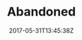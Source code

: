 ---
date: 2017-05-31T13:45:38Z
description: "The places long forgotten by most but still telling their stories."
identifier: "abandoned"
title: "Abandoned"
weight: "1"
teaser_image: "cite-foche-reflections.md"
---